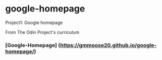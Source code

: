 # google-homepage
Project1: Google homepage

From The Odin Project's curriculum

### [Google-Homepage] (https://gmmoose20.github.io/google-homepage/)

